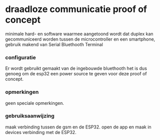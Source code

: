 # draadloze communicatie proof of concept
minimale hard- en software waarmee aangetoond wordt dat duplex kan gecommuniceerd worden tussen de microcontroller en een smartphone, gebruik makend van Serial Bluethooth Terminal
<br />
### configuratie
Er wordt gebruikt gemaakt van de ingebouwde bluethooth het is dus genoeg om de esp32 een power source te geven voor deze proof of concept. 

### opmerkingen
geen speciale opmerkingen.

### gebruiksaanwijzing
maak verbinding tussen de gsm en de ESP32.
open de app en maak in devices verbinding met de ESP32.

